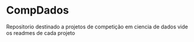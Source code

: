 # CompDados
Repositorio destinado a projetos de competição em ciencia de dados
vide os readmes de cada projeto